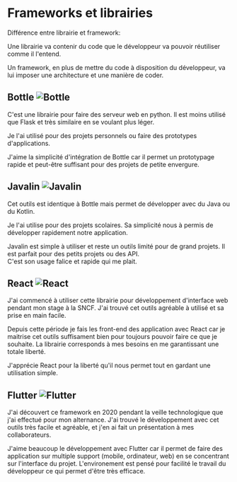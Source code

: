 # Frameworks et librairies

Différence entre librairie et framework:

Une librairie va contenir du code que le développeur va pouvoir réutiliser
comme il l'entend.

Un framework, en plus de mettre du code à disposition du développeur, va lui
imposer une architecture et une manière de coder.

## Bottle <img alt="Bottle" src="/portfolio/img/bottle_icon.png" style="max-height: 1em">

C'est une librairie pour faire des serveur web en python. Il est moins utilisé que Flask et très similaire en se voulant plus léger.

Je l'ai utilisé pour des projets personnels ou faire des prototypes d'applications.

J'aime la simplicité d'intégration de Bottle car il permet un prototypage rapide et peut-être suffisant pour des projets de petite
envergure.

## Javalin <img alt="Javalin" src="/portfolio/img/javalin_icon.png" style="max-height: 1em">

Cet outils est identique à Bottle mais permet de développer avec du Java ou du Kotlin.

Je l'ai utilise pour des projets scolaires. Sa simplicité nous à permis de développer rapidement notre application.

Javalin est simple à utiliser et reste un outils limité pour de grand projets. Il est parfait pour des petits projets ou des API.  
C'est son usage falice et rapide qui me plait.

## React <img alt="React" src="/portfolio/img/react.png" style="max-height: 1em">

J'ai commencé à utiliser cette librairie pour développement d'interface web pendant mon stage à la SNCF.
J'ai trouvé cet outils agréable à utilisé et sa prise en main facile.

Depuis cette période je fais les front-end des application avec React car je maitrise cet outils suffisament bien pour toujours pouvoir
faire ce que je souhaite. La librairie corresponds à mes besoins en me garantissant une totale liberté.

J'apprécie React pour la liberté qu'il nous permet tout en gardant une utilisation simple.

## Flutter <img alt="Flutter" src="/portfolio/img/flutter.svg" style="max-height: 1em">

J'ai découvert ce framework en 2020 pendant la veille technologique que j'ai effectué pour mon alternance.
J'ai trouvé le développement avec cet outils très facile et agréable, et j'en ai fait un présentation à mes collaborateurs.

J'aime beaucoup le développement avec Flutter car il permet de faire des application sur multiple support (mobile, ordinateur, web)
en se concentrant sur l'interface du projet. L'environement est pensé pour facilité le travail du développeur ce qui permet d'être très
efficace.
